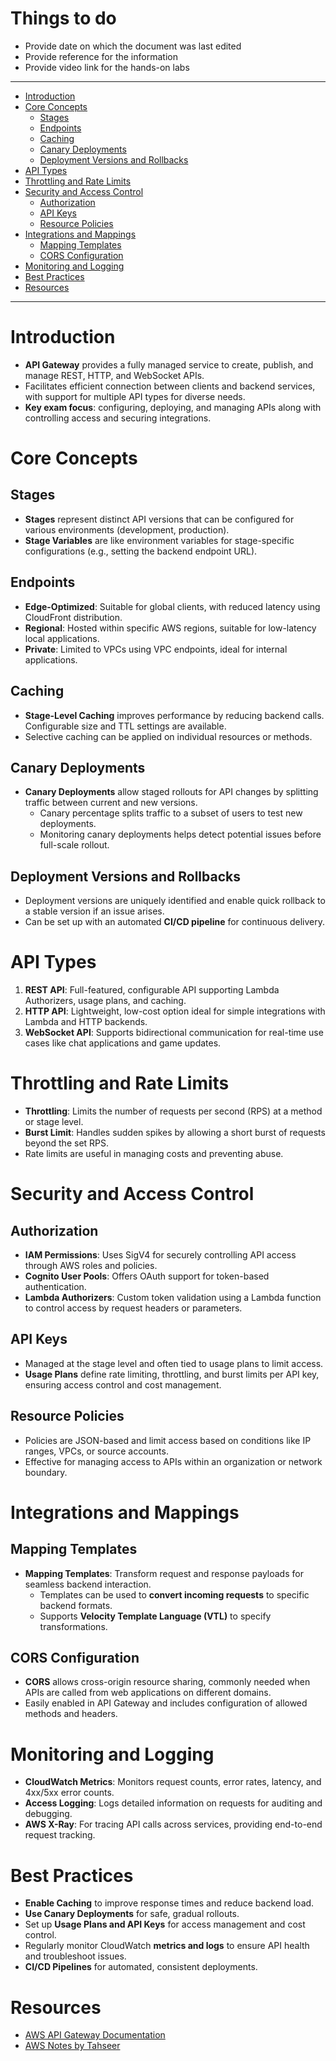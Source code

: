 <h1> Things to do </h1>

- Provide date on which the document was last edited
- Provide reference for the information
- Provide video link for the hands-on labs
---

- [Introduction](#introduction)
- [Core Concepts](#core-concepts)
  - [Stages](#stages)
  - [Endpoints](#endpoints)
  - [Caching](#caching)
  - [Canary Deployments](#canary-deployments)
  - [Deployment Versions and Rollbacks](#deployment-versions-and-rollbacks)
- [API Types](#api-types)
- [Throttling and Rate Limits](#throttling-and-rate-limits)
- [Security and Access Control](#security-and-access-control)
  - [Authorization](#authorization)
  - [API Keys](#api-keys)
  - [Resource Policies](#resource-policies)
- [Integrations and Mappings](#integrations-and-mappings)
  - [Mapping Templates](#mapping-templates)
  - [CORS Configuration](#cors-configuration)
- [Monitoring and Logging](#monitoring-and-logging)
- [Best Practices](#best-practices)
- [Resources](#resources)

---

# Introduction
- **API Gateway** provides a fully managed service to create, publish, and manage REST, HTTP, and WebSocket APIs.
- Facilitates efficient connection between clients and backend services, with support for multiple API types for diverse needs.
- **Key exam focus**: configuring, deploying, and managing APIs along with controlling access and securing integrations.

# Core Concepts
## Stages
- **Stages** represent distinct API versions that can be configured for various environments (development, production).
- **Stage Variables** are like environment variables for stage-specific configurations (e.g., setting the backend endpoint URL).

## Endpoints
- **Edge-Optimized**: Suitable for global clients, with reduced latency using CloudFront distribution.
- **Regional**: Hosted within specific AWS regions, suitable for low-latency local applications.
- **Private**: Limited to VPCs using VPC endpoints, ideal for internal applications.

## Caching
- **Stage-Level Caching** improves performance by reducing backend calls. Configurable size and TTL settings are available.
- Selective caching can be applied on individual resources or methods.

## Canary Deployments
- **Canary Deployments** allow staged rollouts for API changes by splitting traffic between current and new versions.
    - Canary percentage splits traffic to a subset of users to test new deployments.
    - Monitoring canary deployments helps detect potential issues before full-scale rollout.

## Deployment Versions and Rollbacks
- Deployment versions are uniquely identified and enable quick rollback to a stable version if an issue arises.
- Can be set up with an automated **CI/CD pipeline** for continuous delivery.

# API Types
1. **REST API**: Full-featured, configurable API supporting Lambda Authorizers, usage plans, and caching.
2. **HTTP API**: Lightweight, low-cost option ideal for simple integrations with Lambda and HTTP backends.
3. **WebSocket API**: Supports bidirectional communication for real-time use cases like chat applications and game updates.

# Throttling and Rate Limits
- **Throttling**: Limits the number of requests per second (RPS) at a method or stage level.
- **Burst Limit**: Handles sudden spikes by allowing a short burst of requests beyond the set RPS.
- Rate limits are useful in managing costs and preventing abuse.

# Security and Access Control
## Authorization
- **IAM Permissions**: Uses SigV4 for securely controlling API access through AWS roles and policies.
- **Cognito User Pools**: Offers OAuth support for token-based authentication.
- **Lambda Authorizers**: Custom token validation using a Lambda function to control access by request headers or parameters.

## API Keys
- Managed at the stage level and often tied to usage plans to limit access.
- **Usage Plans** define rate limiting, throttling, and burst limits per API key, ensuring access control and cost management.

## Resource Policies
- Policies are JSON-based and limit access based on conditions like IP ranges, VPCs, or source accounts.
- Effective for managing access to APIs within an organization or network boundary.

# Integrations and Mappings
## Mapping Templates
- **Mapping Templates**: Transform request and response payloads for seamless backend interaction.
    - Templates can be used to **convert incoming requests** to specific backend formats.
    - Supports **Velocity Template Language (VTL)** to specify transformations.
  
## CORS Configuration
- **CORS** allows cross-origin resource sharing, commonly needed when APIs are called from web applications on different domains.
- Easily enabled in API Gateway and includes configuration of allowed methods and headers.

# Monitoring and Logging
- **CloudWatch Metrics**: Monitors request counts, error rates, latency, and 4xx/5xx error counts.
- **Access Logging**: Logs detailed information on requests for auditing and debugging.
- **AWS X-Ray**: For tracing API calls across services, providing end-to-end request tracking.

# Best Practices
- **Enable Caching** to improve response times and reduce backend load.
- **Use Canary Deployments** for safe, gradual rollouts.
- Set up **Usage Plans and API Keys** for access management and cost control.
- Regularly monitor CloudWatch **metrics and logs** to ensure API health and troubleshoot issues.
- **CI/CD Pipelines** for automated, consistent deployments.

# Resources
- [AWS API Gateway Documentation](https://docs.aws.amazon.com/apigateway/)
- [AWS Notes by Tahseer](https://arkalim.notion.site/IAM-e1b1d6d4287644b8874dd7614f3c6d49#fd868bc3e20c40a3818fa77334f76be7)